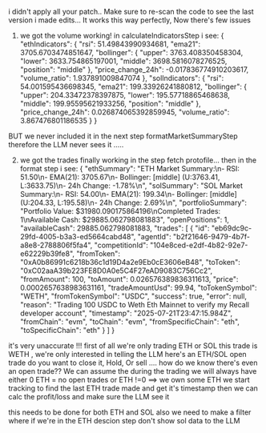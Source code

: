 i didn't apply all your patch.. Make sure to re-scan the code to see the last version i made edits... It works this way perfectly, Now there's few issues

1. we got the volume working!  in calculateIndicatorsStep i see:
{
  "ethIndicators": {
    "rsi": 51.49843990934681,
    "ema21": 3705.6703474851647,
    "bollinger": {
      "upper": 3763.408350458304,
      "lower": 3633.754865197001,
      "middle": 3698.5816078276525,
      "position": "middle"
    },
    "price_change_24h": -0.017836774910203617,
    "volume_ratio": 1.937891009847074
  },
  "solIndicators": {
    "rsi": 54.001595436698345,
    "ema21": 199.33926241880812,
    "bollinger": {
      "upper": 204.33472378397875,
      "lower": 195.57718865468638,
      "middle": 199.95595621933256,
      "position": "middle"
    },
    "price_change_24h": 0.026874065392859945,
    "volume_ratio": 3.867476801186535
  }
}

BUT we never included it in the next step formatMarketSummaryStep therefore the LLM never sees it .....

2. we got the trades finally working in the step fetch protofile... then in the format step i see:
{
  "ethSummary": "ETH Market Summary:\n- RSI: 51.50\n- EMA(21): 3705.67\n- Bollinger: [middle] (U:3763.41, L:3633.75)\n- 24h Change: -1.78%\n",
  "solSummary": "SOL Market Summary:\n- RSI: 54.00\n- EMA(21): 199.34\n- Bollinger: [middle] (U:204.33, L:195.58)\n- 24h Change: 2.69%\n",
  "portfolioSummary": "Portfolio Value: $31980.090175864196\nCompleted Trades: 1\nAvailable Cash: $29885.062798081883",
  "openPositions": 1,
  "availableCash": 29885.062798081883,
  "trades": [
    {
      "id": "eb69dc9c-29fd-4005-b3a3-ed5664cabd48",
      "agentId": "b2f21646-9479-4b7f-a8e8-2788806f5fa4",
      "competitionId": "104e8ced-e2df-4b82-92e7-e62229b39fe8",
      "fromToken": "0xA0b86991c6218b36c1d19D4a2e9Eb0cE3606eB48",
      "toToken": "0xC02aaA39b223FE8D0A0e5C4F27eAD9083C756Cc2",
      "fromAmount": 100,
      "toAmount": 0.026576389836311613,
      "price": 0.0002657638983631161,
      "tradeAmountUsd": 99.94,
      "toTokenSymbol": "WETH",
      "fromTokenSymbol": "USDC",
      "success": true,
      "error": null,
      "reason": "Trading 100 USDC to Weth Eth Mainnet to verify my Recall developer account",
      "timestamp": "2025-07-21T23:47:15.984Z",
      "fromChain": "evm",
      "toChain": "evm",
      "fromSpecificChain": "eth",
      "toSpecificChain": "eth"
    }
  ]
}


it's very unaccurate !!! first of all we're only trading ETH or SOL this trade is WETH , we're only interested in telling the LLM here's an ETH/SOL open trade do you want to close it, Hold, Or sell .... how do we know there's even an open trade?? We can assume the during the trading we will always have either 0 ETH = no open trades or  ETH !=0  ==> we own some ETH we start tracking to find the last ETH trade made and get it's timestamp then we can calc the profit/loss and make sure the LLM see it 

this needs to be done for both ETH and SOL also we need to make a filter where if we're in the ETH descion step don't show sol data to the LLM 